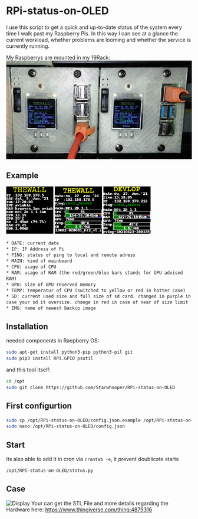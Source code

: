 # RPi-status-on-OLED #

I use this script to get a quick and up-to-date status of the system every time I walk past my Raspberry Pis.
In this way I can see at a glance the current workload, whether problems are looming and whether the service is currently running.

My Raspberrys are mounted in my 19Rack:
![Raspberry Pis im Rack](https://github.com/Starwhooper/RPi-status-on-OLED/blob/main/examples/raspberrysinrack.jpg)

## Example ##

![Display](https://github.com/Starwhooper/RPi-status-on-OLED/blob/main/examples/before_2020-09.png)
![Display](https://github.com/Starwhooper/RPi-status-on-OLED/blob/main/examples/before_2021-06.png)
![Display](https://github.com/Starwhooper/RPi-status-on-OLED/blob/main/examples/newest.png)
```
* DATE: current date
* IP: IP Address of Pi
* PING: status of ping to local and remote adress
* MAIN: kind of mainboard
* CPU: usage of CPU
* RAM: usage of RAM (the red/green/blue bars stands for GPU advised RAM)
* GPU: size of GPU reserved memory
* TEMP: temperatur of CPU (switched to yellow or red in hotter case)
* SD: current used size and full size of sd card. changed in purple in case your sd it oversize. change in red in case of near of size limit
* IMG: name of newest Backup image
```

## Installation ##
needed components in Raepberry OS:
```bash
sudo apt-get install python3-pip python3-pil git
sudo pip3 install RPi.GPIO psutil
```
and this tool itself:
```bash
cd /opt
sudo git clone https://github.com/Starwhooper/RPi-status-on-OLED
```

## First configurtion ##
```bash
sudo cp /opt/RPi-status-on-OLED/config.json.example /opt/RPi-status-on-OLED/config.json
sudo nano /opt/RPi-status-on-OLED/config.json
```

## Start ##
Its also able to add it in cron via ```crontab -e```, it prevent doublicate starts
```bash
/opt/RPi-status-on-OLED/status.py
```

## Case ##
![Display](https://cdn.thingiverse.com/assets/b8/cf/98/25/7c/featured_preview_RPiRack_with_lcd_and_fan.png)
Your can get the STL File and more details regarding the Hardware here: https://www.thingiverse.com/thing:4879316







